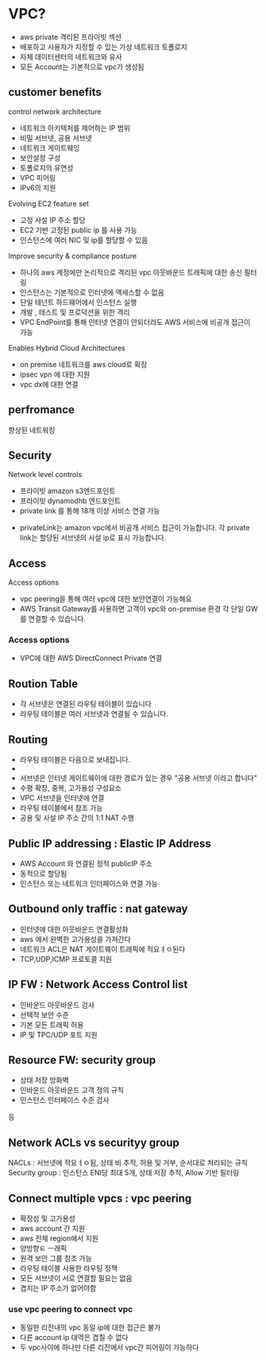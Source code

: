 # VPC?
- aws private 격리된 프라이빗 섹션
- 배포하고 사용자가 지정할 수 있는 가상 네트워크 토폴로지
- 자체 데이터센터의 네트워크와 유사
- 모든 Account는 기본적으로 vpc가 생성됨

## customer benefits

control network architecture
- 네트워크 아키텍처를 제어하는 IP 범위
- 비밀 서브넷, 공용 서브넷
- 네트워크 게이트웨잉
- 보안설정 구성
- 토폴로지의 유연성
- VPC 피어링
- IPv6의 지원

Evolving EC2 feature set
- 고정 사설 IP 주소 할당
- EC2 기반 고정된 public ip 를 사용 가능
- 인스턴스에 여러 NIC 및 ip를 할당할 수 있음

Improve security & compliance posture
- 하나의 aws 계정에만 논리적으로 격리된 vpc 아웃바운드 트래픽에 대한 송신 필터링
- 인스턴스는 기본적으로 인터넷에 액세스할 수 없음
- 단일 테넌트 하드웨어에서 인스턴스 실행
- 개발 , 테스트 및 프로덕션을 위한 격리
- VPC EndPoint를 통해 인터넷 연결이 안되더라도 AWS 서비스에 비공개 접근이 가능

Enables Hybrid Cloud Architectures
- on premise 네트워크를 aws cloud로 확장
- ipsec vpn 에 대한 지원
- vpc dx에 대한 연결

## perfromance
향상된 네트워킹 
  
## Security
Network level controls
- 프라이빗 amazon s3엔드포인트
- 프라이빗 dynamodhb 엔드포인트
- private link 를 통해 18개 이상 서비스 연결 가능
* privateLink는 amazon vpc에서 비공개 서비스 접근이 가능합니다. 각 private link는 할당된 서브넷의 사설 ip로 표시 가능합니다.

## Access
Access options
- vpc peering을 통해 여러 vpc에 대한 보안연결이 가능해요
- AWS Transit Gateway를 사용하면 고객이 vpc와 on-premise 환경 각 단일 GW를 연결할 수 있습니다.

### Access options
- VPC에 대한 AWS DirectConnect Private 연결

## Roution Table
- 각 서브넷은 연결된 라우팅 테이블이 있습니다
- 라우팅 테이블은 여러 서브넷과 연결될 수 있습니다.

## Routing
- 라우팅 테이블은 다음으로 보내집니다.
- 
- 서브넷은 인터넷 게이트웨이에 대한 경로가 있는 경우 "공용 서브넷 이라고 합니다"
- 수평 확장, 중복, 고가용성 구성요소
- VPC 서브넷을 인터넷에 연결
- 라우팅 테이블에서 참조 가능
- 공용 및 사설 IP 주소 간의 1:1 NAT 수행

## Public IP addressing : Elastic IP Address
- AWS Account 와 연결된 정적 publicIP 주소
- 동적으로 할당됨
- 인스턴스 또는 네트워크 인터페이스와 연결 가능

## Outbound only traffic : nat gateway
- 인터넷에 대한 아웃바운드 연결활성화
- aws 에서 완벽한 고가용성을 가져간다
- 네트워크 ACL은 NAT 게이트웨이 트래픽에 적요ㅕㅇ된다
- TCP,UDP,ICMP 프로토콜 지원

## IP FW : Network Access Control list
- 인바운드 아웃바운드 검사
- 선택적 보안 수준
- 기본 모든 트래픽 허용
- IP 및 TPC/UDP 포트 지원

## Resource FW: security group
- 상태 저장 방화벽
- 인바운드 아웃바운드 고객 정의 규칙
- 인스턴스 인터페이스 수준 검사

등

## Network ACLs vs securityy group
NACLs : 서브넷에 적요ㅕㅇ됨, 상태 비 추적, 허용 및 거부, 순서대로 처리되는 규칙
Security group : 인스턴스 ENI당 최대 5개, 상태 저장 추적, Allow 기반 필터링

## Connect multiple vpcs : vpc peering
- 확장성 및 고가용성
- aws account 간 지원
- aws 전체 region에서 지원
- 양방향ㅌ ㅡ래픽
- 원격 보안 그룹 참조 가능
- 라우팅 테이블 사용한 라우팅 정책
- 모든 서브넷이 서로 연결할 필요는 없음
- 겹치는 IP 주소가 없어야함

### use vpc peering to connect vpc
- 동일한 리전내의 vpc 동일 ip에 대한 접근은 불가
- 다른 account ip 대역은 겹칠 수 없다
- 두 vpc사이에 하나만 다른 리전에서 vpc간 피어링이 가능하다



